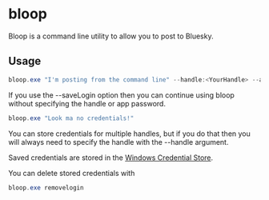 ﻿# bloop

Bloop is a command line utility to allow you to post to Bluesky.

## Usage

```powershell
bloop.exe "I'm posting from the command line" --handle:<YourHandle> --appPassword:<YourAppPassword> --saveLogin
```

If you use the --saveLogin option then you can continue using bloop without specifying the handle or app password.

```powershell
bloop.exe "Look ma no credentials!"
```

You can store credentials for multiple handles, but if you do that then you will always need to specify the handle with the --handle argument.

Saved credentials are stored in the [Windows Credential Store](https://support.microsoft.com/en-us/windows/credential-manager-in-windows-1b5c916a-6a16-889f-8581-fc16e8165ac0).

You can delete stored credentials with

```powershell
bloop.exe removelogin
```
